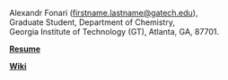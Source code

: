 Alexandr Fonari (firstname.lastname@gatech.edu),  
Graduate Student, Department of Chemistry,  
Georgia Institute of Technology (GT), Atlanta, GA, 87701.

[**Resume**](Main/blob/master/Resume.md)

[**Wiki**](Main/wiki/_pages)